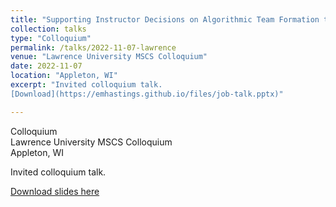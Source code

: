 ```yaml
---
title: "Supporting Instructor Decisions on Algorithmic Team Formation through Integrating Stakeholder Voices "
collection: talks
type: "Colloquium"
permalink: /talks/2022-11-07-lawrence
venue: "Lawrence University MSCS Colloquium"
date: 2022-11-07
location: "Appleton, WI"
excerpt: "Invited colloquium talk.  
[Download](https://emhastings.github.io/files/job-talk.pptx)"

---
```


Colloquium  
Lawrence University MSCS Colloquium  
Appleton, WI

Invited colloquium talk.

[Download slides here](https://emhastings.github.io/files/job-talk.pptx)
